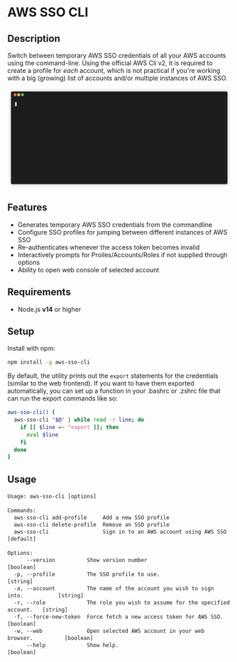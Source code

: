 # AWS SSO CLI

## Description

Switch between temporary AWS SSO credentials of all your AWS accounts using the command-line. Using the official AWS Cli v2, it is required to create a profile for _each_ account, which is not practical if you're working with a big (growing) list of accounts and/or multiple instances of AWS SSO.

![Demo](demo.gif)

## Features

- Generates temporary AWS SSO credentials from the commandline
- Configure SSO profiles for jumping between different instances of AWS SSO
- Re-authenticates whenever the access token becomes invalid
- Interactively prompts for Proiles/Accounts/Roles if not supplied through options
- Ability to open web console of selected account

## Requirements

- Node.js **v14** or higher

## Setup

Install with npm:

```bash
npm install -g aws-sso-cli
```

By default, the utility prints out the `export` statements for the credentials (similar to the web frontend). If you want to have them exported automatically, you can set up a function in your .bashrc or .zshrc file that can run the export commands like so:

```bash
aws-sso-cli() {
  aws-sso-cli "$@" | while read -r line; do
    if [[ $line =~ ^export ]]; then
      eval $line
    fi
  done
}
```

## Usage

```
Usage: aws-sso-cli [options]

Commands:
  aws-sso-cli add-profile     Add a new SSO profile
  aws-sso-cli delete-profile  Remove an SSO profile
  aws-sso-cli                 Sign in to an AWS account using AWS SSO            [default]

Options:
      --version          Show version number                                     [boolean]
  -p, --profile          The SSO profile to use.                                  [string]
  -a, --account          The name of the account you wish to sign into.           [string]
  -r, --role             The role you wish to assume for the specified account.   [string]
  -f, --force-new-token  Force fetch a new access token for AWS SSO.             [boolean]
  -w, --web              Open selected AWS account in your web browser.          [boolean]
      --help             Show help.                                              [boolean]
```
